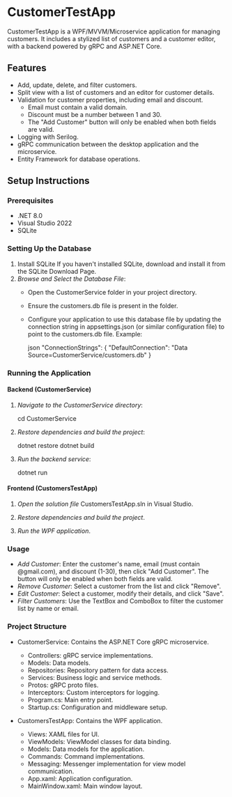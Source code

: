 # CustomerTestApp

CustomerTestApp is a WPF/MVVM/Microservice application for managing customers. It includes a stylized list of customers and a customer editor, with a backend powered by gRPC and ASP.NET Core.

## Features

- Add, update, delete, and filter customers.
- Split view with a list of customers and an editor for customer details.
- Validation for customer properties, including email and discount.
  - Email must contain a valid domain.
  - Discount must be a number between 1 and 30.
  - The "Add Customer" button will only be enabled when both fields are valid.
- Logging with Serilog.
- gRPC communication between the desktop application and the microservice.
- Entity Framework for database operations.

## Setup Instructions

### Prerequisites

- .NET 8.0
- Visual Studio 2022
- SQLite

### Setting Up the Database
1. Install SQLite
If you haven't installed SQLite, download and install it from the SQLite Download Page.
2. *Browse and Select the Database File*:
   - Open the CustomerService folder in your project directory.
   - Ensure the customers.db file is present in the folder.
   - Configure your application to use this database file by updating the connection string in appsettings.json (or similar configuration file) to point to the customers.db file. Example:

     json
     "ConnectionStrings": {
       "DefaultConnection": "Data Source=CustomerService/customers.db"
     }
     

### Running the Application

#### Backend (CustomerService)

1. *Navigate to the CustomerService directory*:

    cd CustomerService
    

2. *Restore dependencies and build the project*:

    dotnet restore
    dotnet build
    

3. *Run the backend service*:

    dotnet run
    

#### Frontend (CustomersTestApp)

1. *Open the solution file* CustomersTestApp.sln in Visual Studio.

2. *Restore dependencies and build the project*.

3. *Run the WPF application*.

### Usage

- *Add Customer*: Enter the customer's name, email (must contain @gmail.com), and discount (1-30), then click "Add Customer". The button will only be enabled when both fields are valid.
- *Remove Customer*: Select a customer from the list and click "Remove".
- *Edit Customer*: Select a customer, modify their details, and click "Save".
- *Filter Customers*: Use the TextBox and ComboBox to filter the customer list by name or email.

### Project Structure

- CustomerService: Contains the ASP.NET Core gRPC microservice.
  - Controllers: gRPC service implementations.
  - Models: Data models.
  - Repositories: Repository pattern for data access.
  - Services: Business logic and service methods.
  - Protos: gRPC proto files.
  - Interceptors: Custom interceptors for logging.
  - Program.cs: Main entry point.
  - Startup.cs: Configuration and middleware setup.

- CustomersTestApp: Contains the WPF application.
  - Views: XAML files for UI.
  - ViewModels: ViewModel classes for data binding.
  - Models: Data models for the application.
  - Commands: Command implementations.
  - Messaging: Messenger implementation for view model communication.
  - App.xaml: Application configuration.
  - MainWindow.xaml: Main window layout.
